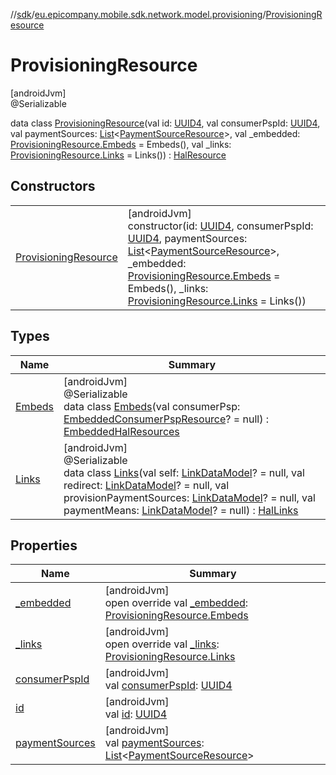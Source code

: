 //[sdk](../../../index.md)/[eu.epicompany.mobile.sdk.network.model.provisioning](../index.md)/[ProvisioningResource](index.md)

# ProvisioningResource

[androidJvm]\
@Serializable

data class [ProvisioningResource](index.md)(val id: [UUID4](../../eu.epicompany.mobile.android.datatypes/index.md#229649042%2FClasslikes%2F462465411), val consumerPspId: [UUID4](../../eu.epicompany.mobile.android.datatypes/index.md#229649042%2FClasslikes%2F462465411), val paymentSources: [List](https://kotlinlang.org/api/latest/jvm/stdlib/kotlin.collections/-list/index.html)&lt;[PaymentSourceResource](../-payment-source-resource/index.md)&gt;, val _embedded: [ProvisioningResource.Embeds](-embeds/index.md) = Embeds(), val _links: [ProvisioningResource.Links](-links/index.md) = Links()) : [HalResource](../../eu.epicompany.mobile.android.data.network.model.hypermedia/-hal-resource/index.md)

## Constructors

| | |
|---|---|
| [ProvisioningResource](-provisioning-resource.md) | [androidJvm]<br>constructor(id: [UUID4](../../eu.epicompany.mobile.android.datatypes/index.md#229649042%2FClasslikes%2F462465411), consumerPspId: [UUID4](../../eu.epicompany.mobile.android.datatypes/index.md#229649042%2FClasslikes%2F462465411), paymentSources: [List](https://kotlinlang.org/api/latest/jvm/stdlib/kotlin.collections/-list/index.html)&lt;[PaymentSourceResource](../-payment-source-resource/index.md)&gt;, _embedded: [ProvisioningResource.Embeds](-embeds/index.md) = Embeds(), _links: [ProvisioningResource.Links](-links/index.md) = Links()) |

## Types

| Name | Summary |
|---|---|
| [Embeds](-embeds/index.md) | [androidJvm]<br>@Serializable<br>data class [Embeds](-embeds/index.md)(val consumerPsp: [EmbeddedConsumerPspResource](../../eu.epicompany.mobile.sdk.network.model.wallet/-embedded-consumer-psp-resource/index.md)? = null) : [EmbeddedHalResources](../../eu.epicompany.mobile.android.data.network.model.hypermedia/-embedded-hal-resources/index.md) |
| [Links](-links/index.md) | [androidJvm]<br>@Serializable<br>data class [Links](-links/index.md)(val self: [LinkDataModel](../../eu.epicompany.mobile.android.data.network.model.hypermedia/-link-data-model/index.md)? = null, val redirect: [LinkDataModel](../../eu.epicompany.mobile.android.data.network.model.hypermedia/-link-data-model/index.md)? = null, val provisionPaymentSources: [LinkDataModel](../../eu.epicompany.mobile.android.data.network.model.hypermedia/-link-data-model/index.md)? = null, val paymentMeans: [LinkDataModel](../../eu.epicompany.mobile.android.data.network.model.hypermedia/-link-data-model/index.md)? = null) : [HalLinks](../../eu.epicompany.mobile.android.data.network.model.hypermedia/-hal-links/index.md) |

## Properties

| Name | Summary |
|---|---|
| [_embedded](_embedded.md) | [androidJvm]<br>open override val [_embedded](_embedded.md): [ProvisioningResource.Embeds](-embeds/index.md) |
| [_links](_links.md) | [androidJvm]<br>open override val [_links](_links.md): [ProvisioningResource.Links](-links/index.md) |
| [consumerPspId](consumer-psp-id.md) | [androidJvm]<br>val [consumerPspId](consumer-psp-id.md): [UUID4](../../eu.epicompany.mobile.android.datatypes/index.md#229649042%2FClasslikes%2F462465411) |
| [id](id.md) | [androidJvm]<br>val [id](id.md): [UUID4](../../eu.epicompany.mobile.android.datatypes/index.md#229649042%2FClasslikes%2F462465411) |
| [paymentSources](payment-sources.md) | [androidJvm]<br>val [paymentSources](payment-sources.md): [List](https://kotlinlang.org/api/latest/jvm/stdlib/kotlin.collections/-list/index.html)&lt;[PaymentSourceResource](../-payment-source-resource/index.md)&gt; |
